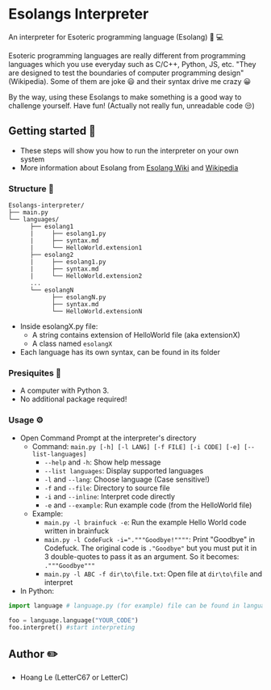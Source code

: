 # Esolangs Interpreter
An interpreter for Esoteric programming language (Esolang) :brain: :computer:

Esoteric programming languages are really different from programming languages which you use everyday such as C/C++, Python, JS, etc. "They are designed to test the boundaries of computer programming design" (Wikipedia). Some of them are joke :smiley: and their syntax drive me crazy :grinning:

By the way, using these Esolangs to make something is a good way to challenge yourself. Have fun! (Actually not really fun, unreadable code :unamused:)

## Getting started :running:
- These steps will show you how to run the interpreter on your own system
- More information about Esolang from [Esolang Wiki](https://esolangs.org/wiki/Main_Page) and [Wikipedia](https://en.wikipedia.org/wiki/Esoteric_programming_language)
### Structure :dna:
```
Esolangs-interpreter/
├── main.py
└── languages/
      ├── esolang1
      |     ├── esolang1.py
      |     ├── syntax.md
      |     └── HelloWorld.extension1
      ├── esolang2
      |     ├── esolang1.py
      |     ├── syntax.md
      |     └── HelloWorld.extension2
      ...
      └── esolangN
            ├── esolangN.py
            ├── syntax.md
            └── HelloWorld.extensionN
 ```
 - Inside esolangX.py file:
   + A string contains extension of HelloWorld file (aka extensionX)
   + A class named ```esolangX```
 - Each language has its own syntax, can be found in its folder
 
### Presiquites :wrench:
- A computer with Python 3.
- No additional package required!
### Usage :gear:
- Open Command Prompt at the interpreter's directory
  - Command: ```main.py [-h] [-l LANG] [-f FILE] [-i CODE] [-e] [--list-languages]```
    + ```--help``` and ```-h```: Show help message
    + ```--list languages```: Display supported languages
    + ```-l``` and ```--lang```: Choose language (Case sensitive!)
    + ```-f``` and ```--file```: Directory to source file
    + ```-i``` and ```--inline```: Interpret code directly
    + ```-e``` and ```--example```: Run example code (from the HelloWorld file)
  - Example:
    + ```main.py -l brainfuck -e```: Run the example Hello World code written in brainfuck
    + ```main.py -l CodeFuck -i="."""Goodbye!""""```: Print "Goodbye" in Codefuck. The original code is ```."Goodbye"``` but you must put it in 3 double-quotes to pass it as an argument. So it becomes: ```."""Goodbye"""```
    + ```main.py -l ABC -f dir\to\file.txt```: Open file at ```dir\to\file``` and interpret
- In Python:
```python
import language # language.py (for example) file can be found in languages\language\

foo = language.language("YOUR_CODE")
foo.interpret() #start interpreting
```
## Author :pencil2:
- Hoang Le (LetterC67 or LetterC)
